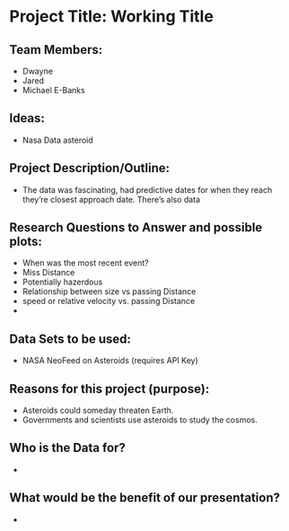 # Project Title: Working Title

## Team Members:
- Dwayne
- Jared
- Michael E-Banks

## Ideas:
- Nasa Data asteroid

## Project Description/Outline:
- The data was fascinating, had predictive dates for when they reach they’re closest approach date. There’s also data

## Research Questions to Answer and possible plots:
- When was the most recent event?
- Miss Distance
- Potentially hazerdous
- Relationship between size vs passing Distance
- speed or relative velocity vs. passing Distance
-

## Data Sets to be used:
- NASA NeoFeed on Asteroids (requires API Key)

## Reasons for this project (purpose):
- Asteroids could someday threaten Earth.
- Governments and scientists use asteroids to study the cosmos.
## Who is the Data for?
-
## What would be the benefit of our presentation?
-
